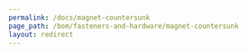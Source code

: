 ```yaml
---
permalink: /docs/magnet-countersunk
page_path: /bom/fasteners-and-hardware/magnet-countersunk
layout: redirect
---
```


